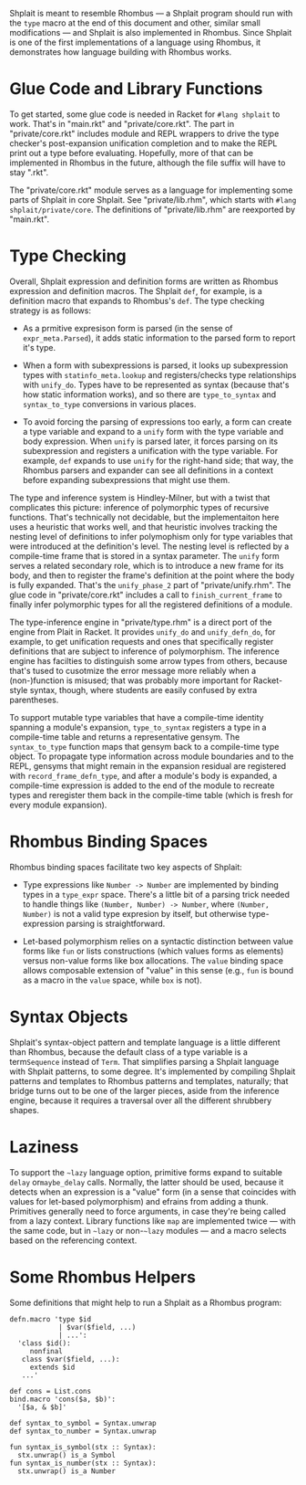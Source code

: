 Shplait is meant to resemble Rhombus — a Shplait program should run
with the `type` macro at the end of this document and other, similar
small modifications — and Shplait is also implemented in Rhombus.
Since Shplait is one of the first implementations of a language using
Rhombus, it demonstrates how language building with Rhombus works.

Glue Code and Library Functions
===============================

To get started, some glue code is needed in Racket for `#lang shplait`
to work. That's in "main.rkt" and "private/core.rkt". The part in
"private/core.rkt" includes module and REPL wrappers to drive the type
checker's post-expansion unification completion and to make the REPL
print out a type before evaluating. Hopefully, more of that can be
implemented in Rhombus in the future, although the file suffix will
have to stay ".rkt".

The "private/core.rkt" module serves as a language for implementing
some parts of Shplait in core Shplait. See "private/lib.rhm", which
starts with `#lang shplait/private/core`. The definitions of
"private/lib.rhm" are reexported by "main.rkt".

Type Checking
=============

Overall, Shplait expression and definition forms are written as
Rhombus expression and definition macros. The Shplait `def`, for
example, is a definition macro that expands to Rhombus's `def`. The
type checking strategy is as follows:

 * As a prmitive expresison form is parsed (in the sense of
   `expr_meta.Parsed`), it adds static information to the parsed form
   to report it's type.

 * When a form with subexpressions is parsed, it looks up
   subexpression types with `statinfo_meta.lookup` and
   registers/checks type relationships with `unify_do`. Types have to
   be represented as syntax (because that's how static information
   works), and so there are `type_to_syntax` and `syntax_to_type`
   conversions in various places.

 * To avoid forcing the parsing of expressions too early, a form can
   create a type variable and expand to a `unify` form with the type
   variable and body expression. When `unify` is parsed later, it
   forces parsing on its subexpression and registers a unification
   with the type variable. For example, `def` expands to use `unify`
   for the right-hand side; that way, the Rhombus parsers and expander
   can see all definitions in a context before expanding
   subexpressions that might use them.

The type and inference system is Hindley-Milner, but with a twist that
complicates this picture: inference of polymorphic types of recursive
functions. That's technically not decidable, but the implementaiton
here uses a heuristic that works well, and that heuristic involves
tracking the nesting level of definitions to infer polymophism only
for type variables that were introduced at the definition's level. The
nesting level is reflected by a compile-time frame that is stored in a
syntax parameter. The `unify` form serves a related secondary role,
which is to introduce a new frame for its body, and then to register
the frame's definition at the point where the body is fully expanded.
That's the `unify_phase_2` part of "private/unify.rhm". The glue code
in "private/core.rkt" includes a call to `finish_current_frame` to
finally infer polymorphic types for all the registered definitions of
a module.

The type-inference engine in "private/type.rhm" is a direct port of
the engine from Plait in Racket. It provides `unify_do` and
`unify_defn_do`, for example, to get unification requests and ones
that specifically register definitions that are subject to inference
of polymorphism. The inference engine has facilties to distinguish
some arrow types from others, because that's tused to cusotmize the
error message more reliably when a (non-)function is misused; that was
probably more important for Racket-style syntax, though, where
students are easily confused by extra parentheses.

To support mutable type variables that have a compile-time identity
spanning a module's expansion, `type_to_syntax` registers a type in a
compile-time table and returns a representative gensym. The
`syntax_to_type` function maps that gensym back to a compile-time type
object. To propagate type information across module boundaries and to
the REPL, gensyms that might remain in the expansion residual are
registered with `record_frame_defn_type`, and after a module's body is
expanded, a compile-time expression is added to the end of the module
to recreate types and reregister them back in the compile-time table
(which is fresh for every module expansion).

Rhombus Binding Spaces
======================

Rhombus binding spaces facilitate two key aspects of Shplait:

 * Type expressions like `Number -> Number` are implemented by binding
   types in a `type_expr` space. There's a little bit of a parsing
   trick needed to handle things like `(Number, Number) -> Number`,
   where `(Number, Number)` is not a valid type expresion by itself,
   but otherwise type-expression parsing is straightforward.

 * Let-based polymorphism relies on a syntactic distinction between
   value forms like `fun` or lists constructions (which values forms
   as elements) versus non-value forms like box allocations. The
   `value` binding space allows composable extension of "value" in
   this sense (e.g., `fun` is bound as a macro in the `value` space,
   while `box` is not).

Syntax Objects
==============

Shplait's syntax-object pattern and template language is a little
different than Rhombus, because the default class of a type variable
is a term`Sequence` instead of `Term`. That simplifies parsing a
Shplait language with Shplait patterns, to some degree. It's
implemented by compiling Shplait patterns and templates to Rhombus
patterns and templates, naturally; that bridge turns out to be one of
the larger pieces, aside from the inference engine, because it
requires a traversal over all the different shrubbery shapes.

Laziness
========

To support the `~lazy` language option, primitive forms expand to
suitable `delay` or`maybe_delay` calls. Normally, the latter should be
used, because it detects when an expression is a "value" form (in a
sense that coincides with values for let-based polymorphism) and
efrains from adding a thunk. Primitives generally need to force
arguments, in case they're being called from a lazy context. Library
functions like `map` are implemented twice — with the same code, but
in `~lazy` or non-`~lazy` modules — and a macro selects based on the
referencing context.

Some Rhombus Helpers
====================

Some definitions that might help to run a Shplait as a Rhombus program:


```
defn.macro 'type $id
            | $var($field, ...)
            | ...':
  'class $id():
     nonfinal
   class $var($field, ...):
     extends $id
   ...'

def cons = List.cons
bind.macro 'cons($a, $b)':
  '[$a, & $b]'

def syntax_to_symbol = Syntax.unwrap
def syntax_to_number = Syntax.unwrap

fun syntax_is_symbol(stx :: Syntax):
  stx.unwrap() is_a Symbol
fun syntax_is_number(stx :: Syntax):
  stx.unwrap() is_a Number

```
